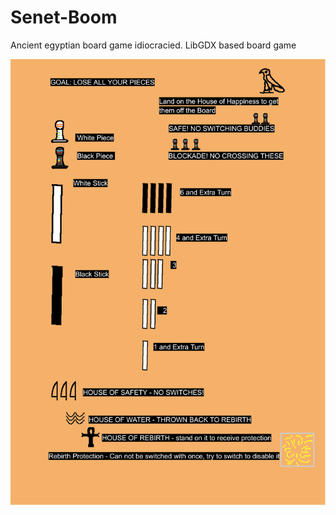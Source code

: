 # Senet-Boom
Ancient egyptian board game idiocracied. LibGDX based board game

![Senet Rules](https://github.com/mklemmingen/senet-boom/blob/b822e6adb2c03acb6eb49c46cfb865e0f1b35bbd/assets/textures/rules.png?raw=true)
